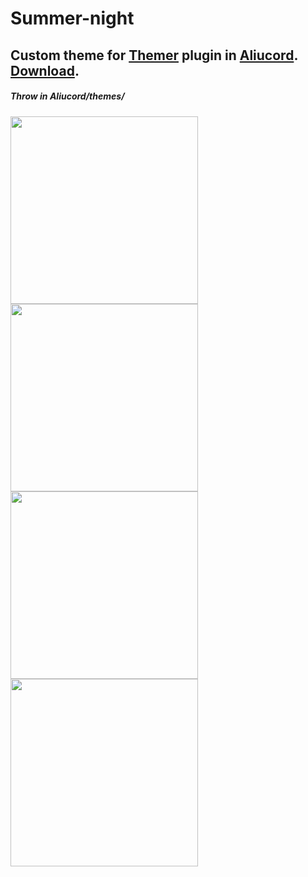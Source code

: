# Summer-night
## Custom theme for <a href="https://github.com/Vendicated/AliucordPlugins/tree/main/Themer">Themer</a> plugin in <a href="https://github.com/Aliucord/Aliucord">Aliucord</a>. <a href="https://raw.githubusercontent.com/ivan-bashlak/Summer-night/main/theme/Summer%20night.json">Download</a>.
##### Throw in *Aliucord/themes/*
<img src="https://github.com/ivan-bashlak/Summer-night/blob/main/Screenshots/Screenshots%20%20(2).jpg" width="300">
<img src="https://github.com/ivan-bashlak/Summer-night/blob/main/Screenshots/Screenshots%20%20(3).jpg" width="300">
<img src="https://github.com/ivan-bashlak/Summer-night/blob/main/Screenshots/Screenshots%20%20(1).jpg" width="300">
<img src="https://github.com/ivan-bashlak/Summer-night/blob/main/Screenshots/Screenshots%20%20(4).jpg" width="300">
